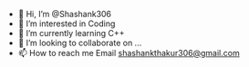 - 👋 Hi, I’m @Shashank306
- 👀 I’m interested in Coding
- 🌱 I’m currently learning C++
- 💞️ I’m looking to collaborate on ...
- 📫 How to reach me Email shashankthakur306@gmail.com

<!---
Shashank306/Shashank306 is a ✨ special ✨ repository because its `README.md` (this file) appears on your GitHub profile.
You can click the Preview link to take a look at your changes.
--->
